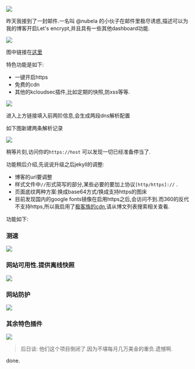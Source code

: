 ![](https://o4dyfn0ef.qnssl.com/image/Screen%20Shot%202016-03-19%20at%2018.16.27.png?imageView2/2/h/600) 

昨天我接到了一封邮件.一名叫 @nubela 的小伙子在邮件里极尽诱惑,描述可以为我的博客开启Let's encrypt,并且具有一些其他dashboard功能. 

![](https://o4dyfn0ef.qnssl.com/image/Screen%20Shot%202016-03-19%20at%2018.14.58.png?imageView2/2/h/600) 

图中链接在[这里](https://kloudsec.com/github-pages) 

特色功能是如下: 

- 一键开启https
- 免费的cdn
- 其他的kcloudsec插件,比如定期的快照,防xss等等.

![](https://o4dyfn0ef.qnssl.com/image/Screen%20Shot%202016-03-19%20at%2018.16.35.png?imageView2/2/h/600) 

进入上方链接填入前两阶信息,会生成两段dns解析配置   

如下图新建两条解析记录 

![](https://o4dyfn0ef.qnssl.com/image/Screen%20Shot%202016-03-19%20at%2019.51.08.png?imageView2/2/h/600) 

稍等片刻,访问你的`https://host` 可以发现一切已经准备停当了.  

功能稍后介绍,先说说升级之后jekyll的调整: 

- 博客的url要调整
- 样式文件中`//`形式简写的部分,某些必要的要加上协议`[http/https]://` .
- 页面底纹两种方案:换成base64方式/换成支持https的图床
- 目前发现国内的google fonts镜像在启用https之后,会访问不到.而360的反代不支持https,所以我启用了[极客族的cdn](https://cdn.geekzu.org),请从博文列表搜索相关查看. 

功能如下: 

### 测速 

![](https://o4dyfn0ef.qnssl.com/image/Screen%20Shot%202016-03-19%20at%2019.48.20.png?imageView2/2/h/400) 

### 网站可用性.提供离线快照 

![](https://o4dyfn0ef.qnssl.com/image/Screen%20Shot%202016-03-19%20at%2019.48.35.png?imageView2/2/h/400) 

### 网站防护 

![](https://o4dyfn0ef.qnssl.com/image/Screen%20Shot%202016-03-19%20at%2019.48.53.png?imageView2/2/h/400) 

### 其余特色插件 

![](https://o4dyfn0ef.qnssl.com/image/Screen%20Shot%202016-03-19%20at%2019.49.29.png?imageView2/2/h/400) 


> 后日谈: 他们这个项目倒闭了.因为不堪每月几万美金的重负.遗憾啊. 

done. 